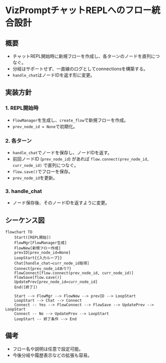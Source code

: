 # VizPromptチャットREPLへのフロー統合設計

## 概要
- チャットREPL開始時に新規フローを作成し、各ターンのノードを直列につなぐ。
- 分岐はサポートせず、一直線のログとしてconnectionsを構築する。
- `handle_chat`はノードIDを返す形に変更。

## 実装方針

### 1. REPL開始時
- `FlowManager`を生成し、`create_flow`で新規フローを作成。
- `prev_node_id = None`で初期化。

### 2. 各ターン
- `handle_chat`でノードを保存し、ノードIDを返す。
- 前回ノードID (`prev_node_id`) があれば `flow.connect(prev_node_id, curr_node_id)` で直列につなぐ。
- `flow.save()`でフローを保存。
- `prev_node_id`を更新。

### 3. handle_chat
- ノード保存後、そのノードIDを返すように変更。

## シーケンス図

```mermaid
flowchart TD
    Start([REPL開始])
    FlowMgr[FlowManager生成]
    FlowNew[新規フロー作成]
    prevID[prev_node_id=None]
    LoopStart{{入力ループ}}
    Chat[handle_chat→curr_node_id取得]
    Connect{prev_node_idあり?}
    FlowConnect[flow.connect(prev_node_id, curr_node_id)]
    FlowSave[flow.save()]
    UpdatePrev[prev_node_id=curr_node_id]
    End([終了])

    Start --> FlowMgr --> FlowNew --> prevID --> LoopStart
    LoopStart --> Chat --> Connect
    Connect -- Yes --> FlowConnect --> FlowSave --> UpdatePrev --> LoopStart
    Connect -- No --> UpdatePrev --> LoopStart
    LoopStart -- 終了条件 --> End
```

## 備考
- フロー名や説明は任意で設定可能。
- 今後分岐や履歴表示などの拡張も容易。
